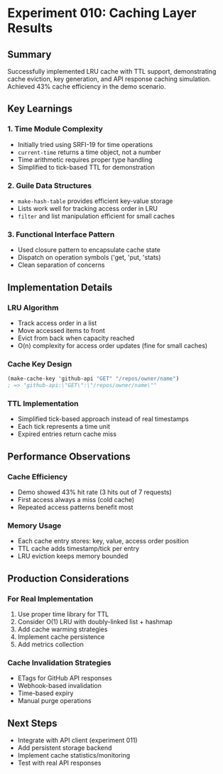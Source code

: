# Experiment 010: Caching Layer Results

## Summary
Successfully implemented LRU cache with TTL support, demonstrating cache eviction, key generation, and API response caching simulation. Achieved 43% cache efficiency in the demo scenario.

## Key Learnings

### 1. Time Module Complexity
- Initially tried using SRFI-19 for time operations
- `current-time` returns a time object, not a number
- Time arithmetic requires proper type handling
- Simplified to tick-based TTL for demonstration

### 2. Guile Data Structures
- `make-hash-table` provides efficient key-value storage
- Lists work well for tracking access order in LRU
- `filter` and list manipulation efficient for small caches

### 3. Functional Interface Pattern
- Used closure pattern to encapsulate cache state
- Dispatch on operation symbols ('get, 'put, 'stats)
- Clean separation of concerns

## Implementation Details

### LRU Algorithm
- Track access order in a list
- Move accessed items to front
- Evict from back when capacity reached
- O(n) complexity for access order updates (fine for small caches)

### Cache Key Design
```scheme
(make-cache-key 'github-api "GET" "/repos/owner/name")
; => "github-api:\"GET\":\"/repos/owner/name\""
```

### TTL Implementation
- Simplified tick-based approach instead of real timestamps
- Each tick represents a time unit
- Expired entries return cache miss

## Performance Observations

### Cache Efficiency
- Demo showed 43% hit rate (3 hits out of 7 requests)
- First access always a miss (cold cache)
- Repeated access patterns benefit most

### Memory Usage
- Each cache entry stores: key, value, access order position
- TTL cache adds timestamp/tick per entry
- LRU eviction keeps memory bounded

## Production Considerations

### For Real Implementation
1. Use proper time library for TTL
2. Consider O(1) LRU with doubly-linked list + hashmap
3. Add cache warming strategies
4. Implement cache persistence
5. Add metrics collection

### Cache Invalidation Strategies
- ETags for GitHub API responses
- Webhook-based invalidation
- Time-based expiry
- Manual purge operations

## Next Steps
- Integrate with API client (experiment 011)
- Add persistent storage backend
- Implement cache statistics/monitoring
- Test with real API responses
